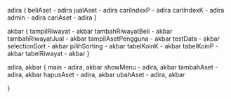 adira {
    beliAset - adira
    jualAset - adira
    cariIndexP - adira
    cariIndexK - adira
    admin - adira
    cariAset - adira
}

akbar {
    tampilRiwayat - akbar
    tambahRiwayatBeli - akbar
    tambahRiwayatJual - akbar
    tampilAsetPengguna - akbar
    testData - akbar
    selectionSort - akbar
    pilihSorting - akbar
    tabelKoinK - akbar
    tabelKoinP - akbar
    tabelRiwayat - akbar
}

adira, akbar {
    main - adira, akbar
    showMenu - adira, akbar
    tambahAset - adira, akbar
    hapusAset - adira, akbar
    ubahAset - adira, akbar

}
